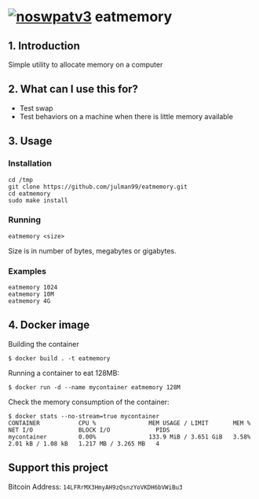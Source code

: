 [![noswpatv3](http://zoobab.wdfiles.com/local--files/start/noupcv3.jpg)](https://ffii.org/donate-now-to-save-europe-from-software-patents-says-ffii/)
eatmemory
=========

## 1. Introduction
Simple utility to allocate memory on a computer

## 2. What can I use this for?
- Test swap
- Test behaviors on a machine when there is little memory available

## 3. Usage

### Installation

```
cd /tmp
git clone https://github.com/julman99/eatmemory.git
cd eatmemory
sudo make install
```

### Running

```
eatmemory <size>
```

Size is in number of bytes, megabytes or gigabytes.

### Examples

```
eatmemory 1024
eatmemory 10M
eatmemory 4G
```

## 4. Docker image

Building the container

```
$ docker build . -t eatmemory
```

Running a container to eat 128MB:

```
$ docker run -d --name mycontainer eatmemory 128M
```

Check the memory consumption of the container:

```
$ docker stats --no-stream=true mycontainer
CONTAINER           CPU %               MEM USAGE / LIMIT       MEM %               NET I/O             BLOCK I/O             PIDS
mycontainer         0.00%               133.9 MiB / 3.651 GiB   3.58%               2.01 kB / 1.08 kB   1.217 MB / 3.265 MB   4
```
## Support this project

Bitcoin Address: `14LFRrMX3HmyAH9zQsnzYoVKDH6bVWiBu3`
